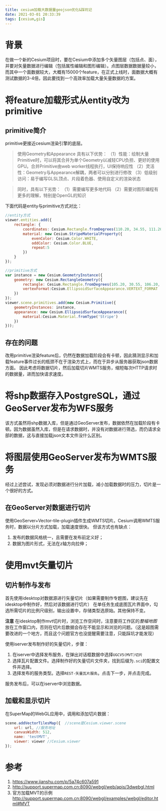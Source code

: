 ```yaml
---
title: cesium加载大数据量geojson优化&踩坑记
date: 2021-03-01 20:33:39
tags: [cesium,gis]
---
```

# 背景

在做一个新的Cesium项目时，要在Cesium中添加多个矢量图层（包括点、面），并要对矢量数据进行编辑（包括属性编辑和图形编辑）。点图层数据数据量较小，而其中一个面数据较大，大概有15000个feature，在正式上线时，面数据大概有测试数据的3-4倍，因此要找到一个高效率加载大量矢量数据的方案。

# 将feature加载形式从entity改为primitive

## primitive简介

primitive更接近cesium渲染引擎的底层。
>使用Geometry和Appearance 具有以下优势：
>（1）性能：绘制大量Primitive时，可以将其合并为单个Geometry以减轻CPU负担、更好的使用GPU。合并Primitive由web worker线程执行，UI保持响应性
>（2）灵活性：Geometry与Appearance解耦，两者可以分别进行修改
>（3）低级别访问：易于编写GLSL顶点、片段着色器、使用自定义的渲染状态

>同时，具有以下劣势：
（1）需要编写更多地代码
（2）需要对图形编程有更多的理解，特别是OpenGL的知识

下面代码是entity与primitive方式对比：
```javascript
//entity方式
viewer.entities.add({
    rectangle: {
        coordinates: Cesium.Rectangle.fromDegrees(110.20, 34.55, 111.20, 35.55),
        material: new Cesium.StripeMaterialProperty({
            evenColor: Cesium.Color.WHITE,
            oddColor: Cesium.Color.BLUE,
            repeat:5
        })
    }
});

//primitive方式
var instance = new Cesium.GeometryInstance({
    geometry: new Cesium.RectangleGeometry({
        rectangle: Cesium.Rectangle.fromDegrees(105.20, 30.55, 106.20, 31.55),
        vertexFormat:Cesium.EllipsoidSurfaceAppearance.VERTEXT_FORMAT
    })
});
viewer.scene.primitives.add(new Cesium.Primitive({
    geometryInstances: instance,
    appearance: new Cesium.EllipsoidSurfaceAppearance({
        material:Cesium.Material.fromType('Stripe')
    })
}));
```

## 存在的问题

改用primitive渲染feature后，仍然在数据加载阶段会有卡顿，因此猜测显示和加载feature事件过长的瓶颈不在于渲染方式上，而在于异步从服务器获取json数据方面。
因此考虑将数据切片，然后加载切片WMTS服务，缩短每次HTTP请求时的数据量，进而加快请求速度。

# 将shp数据存入PostgreSQL，通过GeoServer发布为WFS服务

该方式虽然将shp数据入库，但是通过GeoServer发布，数据依然在加载阶段有卡顿。因为数据虽然入库，但是在请求数据时，并没有对数据进行筛选，而仍请求全部的数据，这与直接加载json文本文件没什么区别。

# 将图层使用GeoServer发布为WMTS服务

经过上述尝试，发现必须对数据进行分片加载，减小加载数据时的压力，切片是一个很好的方式。

## 在GeoServer对数据进行切片

使用GeoServer+Vector-tile-plugin插件生成WMTS切片。Cesium调用WMTS服务时，数据以分片方式加载，加载速度很快。
但该方式也有缺点：
1. 发布的数据风格统一，且需要在发布前定义好；
2. 数据为图片形式，无法在z轴方向拉伸；

# 使用mvt矢量切片

## 切片制作与发布

首先使用idesktop对数据源进行矢量切片（如果需要制作专题图，建议先在idesktop中制作好，然后对该数据进行切片）
在单任务生成底图瓦片界面中，勾选所需切片的比例尺级别，输出设置中，存储类型选原始。其他保持不变。

**注意**
在idesktop制作mvt切片时，浏览工作空间时，注意要将工作区的*整幅地图*放在工作窗口内，否则在切片后数据会存在不能显示和浏览的问题。（这是超图需要改进的一个地方，而且这个问题官方也没提醒需要注意，只能踩坑才能发现）

使用iserver发布制作好的矢量切片，步骤：
1. 在iserver中选择发布服务，在弹出对话框数据中选择`UGCV5(MVT)切片`
2. 选择瓦片配置文件。选择制作好的矢量切片文件夹，找到后缀为`.sci`的配置文件并选择。
3. 选择发布的服务类型。选择`REST-矢量瓦片服务`。点击下一步，并点击完成。

服务发布后，可以在iserver中浏览数据。

## 加载和显示切片

在SuperMap的WebGL应用中，调用和添加切片数据：
```javascript
scene.addVectorTilesMap({  //scene是Cesium.viewer.scene
    url: url, //服务地址
    canvasWidth: 512,
    name: 'testMVT',
    viewer: viewer //Cesium.viewer
});
```

# 参考

1. https://www.jianshu.com/p/5a74c607a591
2. http://support.supermap.com.cn:8090/webgl/web/apis/3dwebgl.html
3. 官方加载MVT的示例 http://support.supermap.com.cn:8090/webgl/examples/webgl/editor.html#MVT